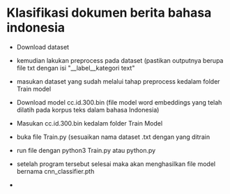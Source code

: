 # Klasifikasi dokumen berita bahasa indonesia

- Download dataset
- kemudian lakukan preprocess pada dataset (pastikan outputnya berupa file txt dengan isi "__label__kategori text"
- masukan dataset yang sudah melalui tahap preprocess kedalam folder Train model
- Download model cc.id.300.bin (file model word embeddings yang telah dilatih pada korpus teks dalam bahasa Indonesia)
- Masukan cc.id.300.bin kedalam folder Train Model
- buka file Train.py (sesuaikan nama dataset .txt dengan yang ditrain
- run file dengan python3 Train.py atau python.py
- setelah program tersebut selesai maka akan menghasilkan file model bernama cnn_classifier.pth

- 
  

